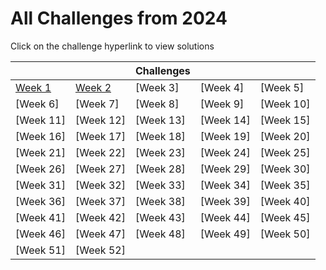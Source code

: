 # All Challenges from 2024

Click on the challenge hyperlink to view solutions

|                            |                            | Challenges |           |           |
| -------------------------- | -------------------------- | ---------- | --------- | --------- |
| [Week 1](Week_1/README.md) | [Week 2](Week_2/README.md) | [Week 3]   | [Week 4]  | [Week 5]  |
| [Week 6]                   | [Week 7]                   | [Week 8]   | [Week 9]  | [Week 10] |
| [Week 11]                  | [Week 12]                  | [Week 13]  | [Week 14] | [Week 15] |
| [Week 16]                  | [Week 17]                  | [Week 18]  | [Week 19] | [Week 20] |
| [Week 21]                  | [Week 22]                  | [Week 23]  | [Week 24] | [Week 25] |
| [Week 26]                  | [Week 27]                  | [Week 28]  | [Week 29] | [Week 30] |
| [Week 31]                  | [Week 32]                  | [Week 33]  | [Week 34] | [Week 35] |
| [Week 36]                  | [Week 37]                  | [Week 38]  | [Week 39] | [Week 40] |
| [Week 41]                  | [Week 42]                  | [Week 43]  | [Week 44] | [Week 45] |
| [Week 46]                  | [Week 47]                  | [Week 48]  | [Week 49] | [Week 50] |
| [Week 51]                  | [Week 52]                  |            |           |           |
